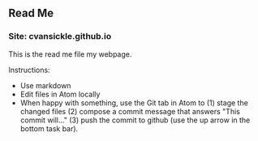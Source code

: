 ## Read Me

### Site: cvansickle.github.io
This is the read me file my webpage.

Instructions:
- Use markdown
- Edit files in Atom locally
- When happy with something, use the Git tab in Atom to
  (1) stage the changed files
  (2) compose a commit message that answers "This commit will..."
  (3) push the commit to github (use the up arrow in the bottom task bar). 
